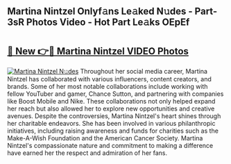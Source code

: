## Martina Nintzel Onlyf𝚊ns Le𝚊ked N𝚞des - Part-3sR Photos Video - Hot Part Le𝚊ks OEpEf

# <h2><a href="http://ab72226.deff.icu/?id=Martina+Nintzel">🔗 New 👉🔴 Martina Nintzel VIDEO Photos</a></h2>

[![Martina Nintzel N𝚞des](https://i.imgur.com/rIISA9y.gif)](http://ab72226.deff.icu/?id=Martina+Nintzel)
Throughout her social media career, Martina Nintzel has collaborated with various influencers, content creators, and brands. Some of her most notable collaborations include working with fellow YouTuber and gamer, Chance Sutton, and partnering with companies like Boost Mobile and Nike. These collaborations not only helped expand her reach but also allowed her to explore new opportunities and creative avenues. Despite the controversies, Martina Nintzel's heart shines through her charitable endeavors. She has been involved in various philanthropic initiatives, including raising awareness and funds for charities such as the Make-A-Wish Foundation and the American Cancer Society. Martina Nintzel's compassionate nature and commitment to making a difference have earned her the respect and admiration of her fans.
